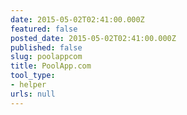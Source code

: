 ```yaml
---
date: 2015-05-02T02:41:00.000Z
featured: false
posted_date: 2015-05-02T02:41:00.000Z
published: false
slug: poolappcom
title: PoolApp.com
tool_type:
- helper
urls: null
---
```


